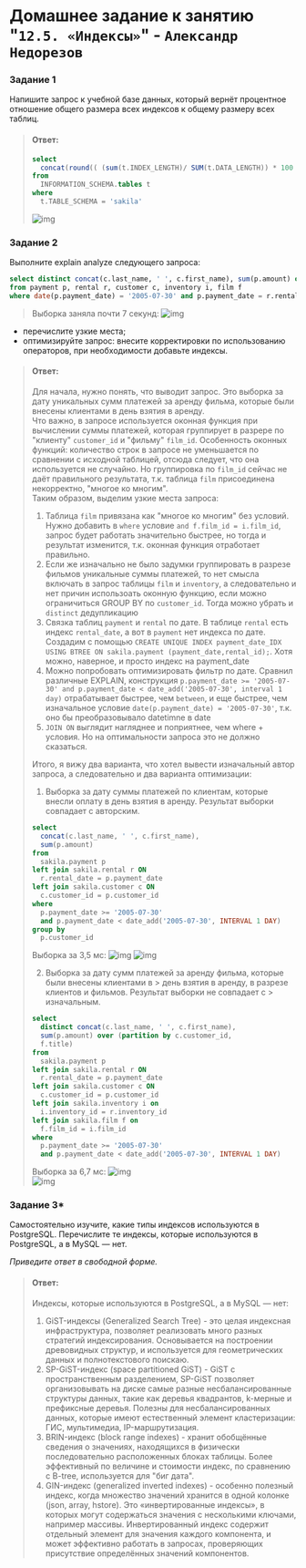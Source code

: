 # Домашнее задание к занятию "`12.5. «Индексы»`" - `Александр Недорезов`

### Задание 1

Напишите запрос к учебной базе данных, который вернёт процентное отношение общего размера всех индексов к общему размеру всех таблиц.

> #### Ответ: 
> ```sql
> select
> 	concat(round(( (sum(t.INDEX_LENGTH)/ SUM(t.DATA_LENGTH)) * 100 ), 2), '%') > index_metric
> from
> 	INFORMATION_SCHEMA.tables t
> where
> 	t.TABLE_SCHEMA = 'sakila'
> ```
>  ![img](https://github.com/smutosey/sys-netology-hw/blob/main/12-05-index/img/1-01.png) 


### Задание 2

Выполните explain analyze следующего запроса:
```sql
select distinct concat(c.last_name, ' ', c.first_name), sum(p.amount) over (partition by c.customer_id, f.title)
from payment p, rental r, customer c, inventory i, film f
where date(p.payment_date) = '2005-07-30' and p.payment_date = r.rental_date and r.customer_id = c.customer_id and i.inventory_id = r.inventory_id
``` 
> Выборка заняла почти 7 секунд:
> ![img](https://github.com/smutosey/sys-netology-hw/blob/main/12-05-index/img/2-00.png) 

- перечислите узкие места; 
- оптимизируйте запрос: внесите корректировки по использованию операторов, при необходимости добавьте индексы.  

> #### Ответ: 
> Для начала, нужно понять, что выводит запрос. Это выборка за дату уникальных сумм платежей за аренду фильма, которые были внесены клиентами в день взятия в аренду.  
> Что важно, в запросе используется оконная функция при вычислении суммы платежей, которая группирует в разрере по "клиенту" `customer_id` и "фильму" `film_id`. Особенность оконных функций: количество строк в запросе не уменьшается по сравнении с исходной таблицей, отсюда следует, что она используется не случайно. Но группировка по `film_id` сейчас не даёт правильного результата, т.к. таблица `film` присоединена некорректно, "многое ко многим".  
> Таким образом, выделим узкие места запроса:  
> 1. Таблица `film` привязана как "многое ко многим" без условий. Нужно добавить в `where` условие `and f.film_id = i.film_id`, запрос будет работать значительно быстрее, но тогда и результат изменится, т.к. оконная функция отработает правильно.  
> 2. Если же изначально не было задумки группировать в разрезе фильмов уникальные суммы платежей, то нет смысла включать в запрос таблицы `film` и `inventory`, а следовательно и нет причин использоать оконную функцию, если можно ограничиться GROUP BY по `customer_id`. Тогда можно убрать и `distinct` дедупликацию
> 3. Связка таблиц `payment` и `rental` по дате. В таблице `rental` есть индекс `rental_date`, а вот в `payment` нет индекса по дате. Создадим с помощью ```CREATE UNIQUE INDEX payment_date_IDX USING BTREE ON sakila.payment (payment_date,rental_id);```. Хотя можно, наверное, и просто индекс на payment_date
> 4. Можно попробовать оптимизировать фильтр по дате. Сравнил различные EXPLAIN, конструкция `p.payment_date >= '2005-07-30' and p.payment_date < date_add('2005-07-30', interval 1 day)` отрабатывает быстрее, чем `between`, и еще быстрее, чем изначальное условие `date(p.payment_date) = '2005-07-30'`, т.к. оно бы преобразовывало datetimne в date
> 5. `JOIN ON` выглядит нагляднее и поприятнее, чем where + условия. Но на оптимальности запроса это не должно сказаться.  
> 
> Итого, я вижу два варианта, что хотел вывести изначальный автор запроса, а следовательно и два варианта оптимизации: 
> 1. Выборка за дату суммы платежей по клиентам, которые внесли оплату в день взятия в  аренду. Результат выборки совпадает с авторским.
> ```sql
> select
> 	concat(c.last_name, ' ', c.first_name),
> 	sum(p.amount)
> from
> 	sakila.payment p
> left join sakila.rental r ON
> 	r.rental_date = p.payment_date
> left join sakila.customer c ON
> 	c.customer_id = p.customer_id
> where
> 	p.payment_date >= '2005-07-30'
> 	and p.payment_date < date_add('2005-07-30', INTERVAL 1 DAY)
> group by
> 	p.customer_id
> ```
> Выборка за 3,5 мс:
> ![img](https://github.com/smutosey/sys-netology-hw/blob/main/12-05-index/img/2-01.png) 
> ![img](https://github.com/smutosey/sys-netology-hw/blob/main/12-05-index/img/2-02.png) 
> 
> 2. Выборка за дату сумм платежей за аренду фильма, которые были внесены клиентами в > день взятия в аренду, в разрезе клиентов и фильмов. Результат выборки не совпадает с > изначальным.
> ```sql
> select
> 	distinct concat(c.last_name, ' ', c.first_name),
> 	sum(p.amount) over (partition by c.customer_id,
> 	f.title)
> from
> 	sakila.payment p
> left join sakila.rental r ON
> 	r.rental_date = p.payment_date
> left join sakila.customer c ON
> 	c.customer_id = p.customer_id
> left join sakila.inventory i on
> 	i.inventory_id = r.inventory_id
> left join sakila.film f on
> 	f.film_id = i.film_id
> where
> 	p.payment_date >= '2005-07-30'
> 	and p.payment_date < date_add('2005-07-30', INTERVAL 1 DAY)
> ```
> Выборка за 6,7 мс:
> ![img](https://github.com/smutosey/sys-netology-hw/blob/main/12-05-index/img/2-03.png)  
> ![img](https://github.com/smutosey/sys-netology-hw/blob/main/12-05-index/img/2-04.png)   
> 

### Задание 3*

Самостоятельно изучите, какие типы индексов используются в PostgreSQL. Перечислите те индексы, которые используются в PostgreSQL, а в MySQL — нет.

*Приведите ответ в свободной форме.*

> #### Ответ: 
> Индексы, которые используются в PostgreSQL, а в MySQL — нет:
> 1. GiST-индексы (Generalized Search Tree) - это целая индексная инфраструктура, позволяет реализовать много разных стратегий индексирования. Основывается на построении древовидных структур, и используется для геометрических данных и полнотекстового поискаю.  
> 2. SP-GiST-индекс (space partitioned GiST) - GiST с пространственным разделением, SP-GiST позволяет организовывать на диске самые разные несбалансированные структуры данных, такие как деревья квадрантов, k-мерные и префиксные деревья. Полезны для несбалансированных данных, которые имеют естественный элемент кластеризации: ГИС, мультимедиа, IP-маршрутизация.  
> 3. BRIN-индекс (block range indexes) - хранит обобщённые сведения о значениях, находящихся в физически последовательно расположенных блоках таблицы. Более эффективный по величине и стоимости индекс, по сравнению с B-tree, используется для "биг дата".   
> 4. GIN-индекс (generalized inverted indexes) - особенно полезный индекс, когда множество значений хранится в одной колонке (json, array, hstore). Это «инвертированные индексы», в которых могут содержаться значения с несколькими ключами, например массивы. Инвертированный индекс содержит отдельный элемент для значения каждого компонента, и может эффективно работать в запросах, проверяющих присутствие определённых значений компонентов.  